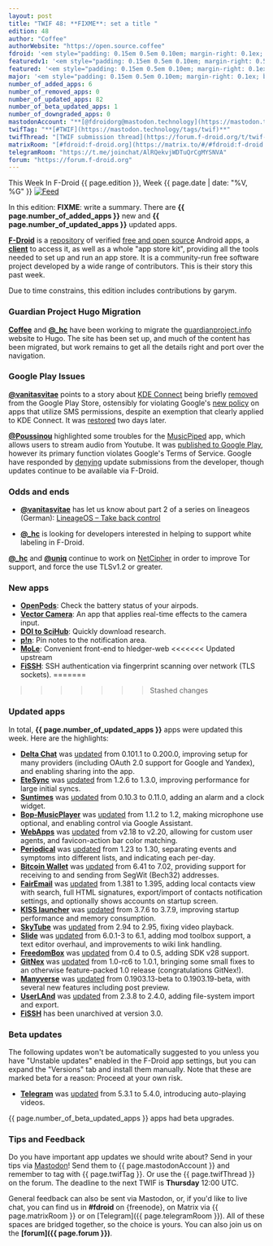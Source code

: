 ```yaml
---
layout: post
title: "TWIF 48: **FIXME**: set a title "
edition: 48
author: "Coffee"
authorWebsite: "https://open.source.coffee"
fdroid: '<em style="padding: 0.15em 0.5em 0.10em; margin-right: 0.1ex; border-style: solid; border-width: medium; border-radius: 1em; color: #0d47a1; font-style: normal; font-weight: bold;">F-Droid</em>'
featuredv1: '<em style="padding: 0.15em 0.5em 0.10em; margin-right: 0.5ex; box-shadow: 0.1em 0.05em 0.1em rgba(0, 0, 0, 0.3); border-radius: 1em; color: black; background: linear-gradient(orange, yellow);">Featured</em>'
featured: '<em style="padding: 0.15em 0.5em 0.10em; margin-right: 0.1ex; border-style: solid; border-width: medium; border-radius: 1em; color: orange; font-style: normal; font-weight: bold;">Featured</em>'
major: '<em style="padding: 0.15em 0.5em 0.10em; margin-right: 0.1ex; border-style: solid; border-width: medium; border-radius: 1em; color: #8ab000; font-style: normal; font-weight: bold;">Major</em>'
number_of_added_apps: 6
number_of_removed_apps: 0
number_of_updated_apps: 82
number_of_beta_updated_apps: 1
number_of_downgraded_apps: 0
mastodonAccount: "**[@fdroidorg@mastodon.technology](https://mastodon.technology/@fdroidorg)**"
twifTag: "**[#TWIF](https://mastodon.technology/tags/twif)**"
twifThread: "[TWIF submission thread](https://forum.f-droid.org/t/twif-submission-thread)"
matrixRoom: "[#fdroid:f-droid.org](https://matrix.to/#/#fdroid:f-droid.org)"
telegramRoom: "https://t.me/joinchat/AlRQekvjWDTuQrCgMYSNVA"
forum: "https://forum.f-droid.org"
---
```


This Week In F-Droid {{ page.edition }}, Week {{ page.date | date: "%V, %G" }} <a href="{{ site.baseurl }}/feed.xml"><img src="{{ site.baseurl }}/assets/Feed-icon-16x16.png" alt="Feed"></a>

In this edition: **FIXME**: write a summary.
There are **{{ page.number_of_added_apps }}** new and **{{ page.number_of_updated_apps }}** updated apps.

<!--more-->

**[F-Droid](https://f-droid.org/)** is a [repository](https://f-droid.org/packages/) of verified [free and open source](https://en.wikipedia.org/wiki/Free_and_open-source_software) Android apps, a **[client](https://f-droid.org/app/org.fdroid.fdroid)** to access it, as well as a whole "app store kit", providing all the tools needed to set up and run an app store. It is a community-run free software project developed by a wide range of contributors. This is their story this past week.

Due to time constrains, this edition includes contributions by garym.

### Guardian Project Hugo Migration

**[Coffee](https://forum.f-droid.org/u/coffee)** and **[@\_hc](https://forum.f-droid.org/u/hans)** have been working to migrate the [guardianproject.info](https://guardianproject.info/) website to Hugo. The site has been set up, and much of the content has been migrated, but work remains to get all the details right and port over the navigation.

### Google Play Issues

**[@vanitasvitae](https://gitlab.com/vanitasvitae)** points to a story about [KDE Connect](https://f-droid.org/en/packages/org.kde.kdeconnect_tp/) being briefly [removed](https://mobile.twitter.com/albertvaka/status/1107924633750253568) from the Google Play Store, ostensibly for violating Google's [new policy](https://support.google.com/googleplay/android-developer/answer/9047303) on apps that utilize SMS permissions, despite an exemption that clearly applied to KDE Connect. It was [restored](https://mobile.twitter.com/albertvaka/status/1108648884056834048) two days later.

**[@Poussinou](https://forum.f-droid.org/u/poussinou)** highlighted some troubles for the [MusicPiped](https://f-droid.org/en/packages/deep.ryd.rydplayer/) app, which allows users to stream audio from Youtube. It was [published to Google Play](https://play.google.com/store/apps/details?id=deep.ryd.rydplayer), however its primary function violates Google's Terms of Service. Google have responded by [denying](https://github.com/deep-gaurav/MusicPiped/issues/2#issuecomment-472364321) update submissions from the developer, though updates continue to be available via F-Droid.

### Odds and ends

* **[@vanitasvitae](https://gitlab.com/vanitasvitae)** has let us know about part 2 of a series on lineageos (German): [LineageOS – Take back control](https://www.kuketz-blog.de/lineageos-take-back-control-teil2/)

* **[@\_hc](https://forum.f-droid.org/u/hans)** is looking for developers interested in helping to support white labeling in F-Droid.

**[@\_hc](https://forum.f-droid.org/u/hans)** and **[@uniq](https://chaos.social/@uniq)** continue to work on [NetCipher](https://github.com/guardianproject/NetCipher) in order to improve Tor support, and force the use TLSv1.2 or greater.

### New apps

* **[OpenPods](https://f-droid.org/app/com.dosse.airpods)**: Check the battery status of your airpods.
* **[Vector Camera](https://f-droid.org/app/com.dozingcatsoftware.vectorcamera)**: An app that applies real-time effects to the camera input.
* **[DOI to SciHub](https://f-droid.org/app/com.sigmarelax.doitoscihub)**: Quickly download research.
* **[p!n](https://f-droid.org/app/de.nproth.pin)**: Pin notes to the notification area.
* **[MoLe](https://f-droid.org/app/net.ktnx.mobileledger)**: Convenient front-end to hledger-web
<<<<<<< Updated upstream
* **[FiSSH](https://f-droid.org/app/science.iodev.fissh)**: SSH authentication via fingerprint scanning over network (TLS sockets).
=======
>>>>>>> Stashed changes

### Updated apps

In total, **{{ page.number_of_updated_apps }}** apps were updated this week. Here are the highlights:

* **[Delta Chat](https://f-droid.org/app/com.b44t.messenger)** was [updated](https://raw.githubusercontent.com/deltachat/deltachat-android/HEAD/CHANGELOG.md) from 0.101.1 to 0.200.0, improving setup for many providers (including OAuth 2.0 support for Google and Yandex), and enabling sharing into the app.
* **[EteSync](https://f-droid.org/app/com.etesync.syncadapter)** was [updated](https://github.com/etesync/android/blob/HEAD/ChangeLog.md) from 1.2.6 to 1.3.0, improving performance for large initial syncs.
* **[Suntimes](https://f-droid.org/app/com.forrestguice.suntimeswidget)** was [updated](https://github.com/forrestguice/SuntimesWidget/blob/HEAD/CHANGELOG.md) from 0.10.3 to 0.11.0, adding an alarm and a clock widget.
* **[Bop-MusicPlayer](https://f-droid.org/app/com.sahdeepsingh.Bop)** was [updated](https://github.com/iamSahdeep/Bop/blob/HEAD/changelog.md) from 1.1.2 to 1.2, making microphone use optional, and enabling control via Google Assistant.
* **[WebApps](https://f-droid.org/app/com.tobykurien.webapps)** was [updated](https://github.com/tobykurien/WebApps/releases) from v2.18 to v2.20, allowing for custom user agents, and favicon-action bar color matching.
* **[Periodical](https://f-droid.org/app/de.arnowelzel.android.periodical)** was [updated](http://arnowelzel.de/wiki/en/android/app/periodical) from 1.23 to 1.30, separating events and symptoms into different lists, and indicating each per-day.
* **[Bitcoin Wallet](https://f-droid.org/app/de.schildbach.wallet)** was [updated](https://raw.github.com/bitcoin-wallet/bitcoin-wallet/prod/wallet/CHANGES) from 6.41 to 7.02, providing support for receiving to and sending from SegWit (Bech32) addresses.
* **[FairEmail](https://f-droid.org/app/eu.faircode.email)** was [updated](https://github.com/M66B/open-source-email/releases) from 1.381 to 1.395, adding local contacts view with search, full HTML signatures, export/import of contacts notification settings, and optionally shows accounts on startup screen.
* **[KISS launcher](https://f-droid.org/app/fr.neamar.kiss)** was [updated](https://github.com/Neamar/KISS/releases) from 3.7.6 to 3.7.9, improving startup performance and memory consumption.
* **[SkyTube](https://f-droid.org/app/free.rm.skytube.oss)** was [updated](https://github.com/ram-on/SkyTube/blob/HEAD/CHANGELOG) from 2.94 to 2.95, fixing video playback.
* **[Slide](https://f-droid.org/app/me.ccrama.redditslide)** was [updated](https://github.com/ccrama/Slide/blob/HEAD/CHANGELOG.md) from 6.0.1-3 to 6.1, adding mod toolbox support, a text editor overhaul, and improvements to wiki link handling.
* **[FreedomBox](https://f-droid.org/app/org.freedombox.freedombox)** was [updated](https://salsa.debian.org/freedombox-team/android-app/tags) from 0.4 to 0.5, adding SDK v28 support.
* **[GitNex](https://f-droid.org/app/org.mian.gitnex)** was [updated](https://gitlab.com/mmarif4u/gitnex/blob/HEAD/CHANGELOG.md) from 1.0-rc6 to 1.0.1, bringing some small fixes to an otherwise feature-packed 1.0 release (congratulations GitNex!).
* **[Manyverse](https://f-droid.org/app/se.manyver)** was [updated](https://gitlab.com/staltz/manyverse/blob/HEAD/CHANGELOG.md) from 0.1903.13-beta to 0.1903.19-beta, with several new features including post preview.
* **[UserLAnd](https://f-droid.org/app/tech.ula)** was [updated](https://github.com/CypherpunkArmory/UserLAnd/releases) from 2.3.8 to 2.4.0, adding file-system import and export.
* **[FiSSH](https://f-droid.org/app/science.iodev.fissh)** has been unarchived at version 3.0.

### Beta updates

The following updates won't be automatically suggested to you unless you have "Unstable updates" enabled in the F-Droid app settings, but you can expand the "Versions" tab and install them manually. Note that these are marked beta for a reason: Proceed at your own risk.

* **[Telegram](https://f-droid.org/app/org.telegram.messenger)** was [updated](https://github.com/Telegram-FOSS-Team/Telegram-FOSS/blob/HEAD/Changelog.md) from 5.3.1 to 5.4.0, introducing auto-playing videos.

{{ page.number_of_beta_updated_apps }} apps had beta upgrades.

### Tips and Feedback

Do you have important app updates we should write about? Send in your tips via [Mastodon](https://joinmastodon.org)! Send them to {{ page.mastodonAccount }} and remember to tag with {{ page.twifTag }}. Or use the {{ page.twifThread }} on the forum. The deadline to the next TWIF is **Thursday** 12:00 UTC.

General feedback can also be sent via Mastodon, or, if you'd like to live chat, you can find us in **#fdroid** on {freenode}, on Matrix via {{ page.matrixRoom }} or on [Telegram]({{ page.telegramRoom }}). All of these spaces are bridged together, so the choice is yours. You can also join us on the **[forum]({{ page.forum }})**.
